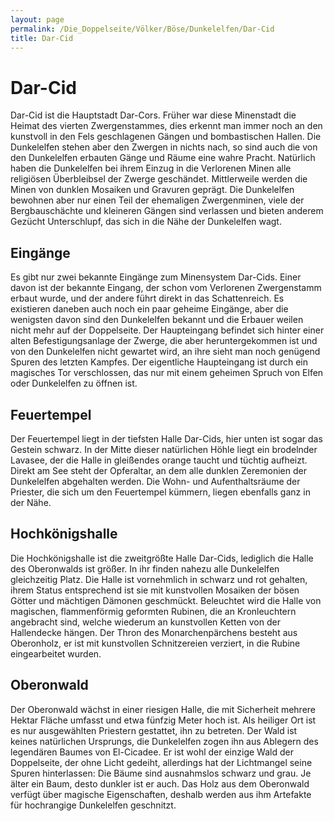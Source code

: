 ```yaml
---
layout: page
permalink: /Die_Doppelseite/Völker/Böse/Dunkelelfen/Dar-Cid
title: Dar-Cid
---
```


# Dar-Cid

Dar-Cid ist die Hauptstadt Dar-Cors. Früher war diese Minenstadt die Heimat des vierten Zwergenstammes, dies erkennt man immer noch an den kunstvoll in den Fels geschlagenen Gängen und bombastischen Hallen. Die Dunkelelfen stehen aber den Zwergen in nichts nach, so sind auch die von den Dunkelelfen erbauten Gänge und Räume eine wahre Pracht. Natürlich haben die Dunkelelfen bei ihrem Einzug in die Verlorenen Minen alle religiösen Überbleibsel der Zwerge geschändet. Mittlerweile werden die Minen von dunklen Mosaiken und Gravuren geprägt. Die Dunkelelfen bewohnen aber nur einen Teil der ehemaligen Zwergenminen, viele der Bergbauschächte und kleineren Gängen sind verlassen und bieten anderem Gezücht Unterschlupf, das sich in die Nähe der Dunkelelfen wagt.

## Eingänge

Es gibt nur zwei bekannte Eingänge zum Minensystem Dar-Cids. Einer davon ist der bekannte Eingang, der schon vom Verlorenen Zwergenstamm erbaut wurde, und der andere führt direkt in das Schattenreich. Es existieren daneben auch noch ein paar geheime Eingänge, aber die wenigsten davon sind den Dunkelelfen bekannt und die Erbauer weilen nicht mehr auf der Doppelseite. Der Haupteingang befindet sich hinter einer alten Befestigungsanlage der Zwerge, die aber heruntergekommen ist und von den Dunkelelfen nicht gewartet wird, an ihre sieht man noch genügend Spuren des letzten Kampfes. Der eigentliche Haupteingang ist durch ein magisches Tor verschlossen, das nur mit einem geheimen Spruch von Elfen oder Dunkelelfen zu öffnen ist.

## Feuertempel

Der Feuertempel liegt in der tiefsten Halle Dar-Cids, hier unten ist sogar das Gestein schwarz. In der Mitte dieser natürlichen Höhle liegt ein brodelnder Lavasee, der die Halle in gleißendes orange taucht und tüchtig aufheizt. Direkt am See steht der Opferaltar, an dem alle dunklen Zeremonien der Dunkelelfen abgehalten werden. Die Wohn- und Aufenthaltsräume der Priester, die sich um den Feuertempel kümmern, liegen ebenfalls ganz in der Nähe.

## Hochkönigshalle

Die Hochkönigshalle ist die zweitgrößte Halle Dar-Cids, lediglich die Halle des Oberonwalds ist größer. In ihr finden nahezu alle Dunkelelfen gleichzeitig Platz. Die Halle ist vornehmlich in schwarz und rot gehalten, ihrem Status entsprechend ist sie mit kunstvollen Mosaiken der bösen Götter und mächtigen Dämonen geschmückt. Beleuchtet wird die Halle von magischen, flammenförmig geformten Rubinen, die an Kronleuchtern angebracht sind, welche wiederum an kunstvollen Ketten von der Hallendecke hängen. Der Thron des Monarchenpärchens besteht aus Oberonholz, er ist mit kunstvollen Schnitzereien verziert, in die Rubine eingearbeitet wurden.

## Oberonwald

Der Oberonwald wächst in einer riesigen Halle, die mit Sicherheit mehrere Hektar Fläche umfasst und etwa fünfzig Meter hoch ist. Als heiliger Ort ist es nur ausgewählten Priestern gestattet, ihn zu betreten. Der Wald ist keines natürlichen Ursprungs, die Dunkelelfen zogen ihn aus Ablegern des legendären Baumes von El-Cicadee. Er ist wohl der einzige Wald der Doppelseite, der ohne Licht gedeiht, allerdings hat der Lichtmangel seine Spuren hinterlassen: Die Bäume sind ausnahmslos schwarz und grau. Je älter ein Baum, desto dunkler ist er auch. Das Holz aus dem Oberonwald verfügt über magische Eigenschaften, deshalb werden aus ihm Artefakte für hochrangige Dunkelelfen geschnitzt.
